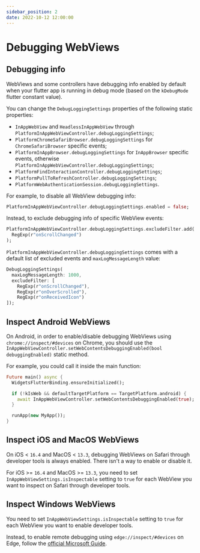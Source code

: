 ```yaml
---
sidebar_position: 2
date: 2022-10-12 12:00:00
---
```


# Debugging WebViews

## Debugging info

WebViews and some controllers have debugging info enabled by default when your flutter app is running in debug mode (based on the `kDebugMode` flutter constant value).

You can change the `DebugLoggingSettings` properties of the following static properties:
- `InAppWebView` and `HeadlessInAppWebView` through `PlatformInAppWebViewController.debugLoggingSettings`;
- `PlatformChromeSafariBrowser.debugLoggingSettings` for `ChromeSafariBrowser` specific events;
- `PlatformInAppBrowser.debugLoggingSettings` for `InAppBrowser` specific events, otherwise `PlatformInAppWebViewController.debugLoggingSettings`;
- `PlatformFindInteractionController.debugLoggingSettings`;
- `PlatformPullToRefreshController.debugLoggingSettings`;
- `PlatformWebAuthenticationSession.debugLoggingSettings`.

For example, to disable all WebView debugging info:
```dart
PlatformInAppWebViewController.debugLoggingSettings.enabled = false;
```

Instead, to exclude debugging info of specific WebView events:
```dart
PlatformInAppWebViewController.debugLoggingSettings.excludeFilter.add(
  RegExp(r"onScrollChanged")
);
```

`PlatformInAppWebViewController.debugLoggingSettings` comes with a default list of excluded events
and `maxLogMessageLength` value:
```dart
DebugLoggingSettings(
  maxLogMessageLength: 1000,
  excludeFilter: [
    RegExp(r"onScrollChanged"),
    RegExp(r"onOverScrolled"),
    RegExp(r"onReceivedIcon")
]);
```

## Inspect Android WebViews
On Android, in order to enable/disable debugging WebViews using `chrome://inspect/#devices` on Chrome, you should use the `InAppWebViewController.setWebContentsDebuggingEnabled(bool debuggingEnabled)` static method.

For example, you could call it inside the main function:
```dart
Future main() async {
  WidgetsFlutterBinding.ensureInitialized();

  if (!kIsWeb && defaultTargetPlatform == TargetPlatform.android) {
    await InAppWebViewController.setWebContentsDebuggingEnabled(true);
  }

  runApp(new MyApp());
}
```

## Inspect iOS and MacOS WebViews
On iOS < `16.4` and MacOS < `13.3`, debugging WebViews on Safari through developer tools is always enabled. There isn't a way to enable or disable it.

For iOS >= `16.4` and MacOS >= `13.3`, you need to set `InAppWebViewSettings.isInspectable` setting to `true` for each WebView you want to inspect on Safari through developer tools.

## Inspect Windows WebViews

You need to set `InAppWebViewSettings.isInspectable` setting to `true` for each WebView you want to enable developer tools.

Instead, to enable remote debugging using `edge://inspect/#devices` on Edge, follow the [official Microsoft Guide](https://learn.microsoft.com/en-us/microsoft-edge/webview2/how-to/remote-debugging-desktop).

